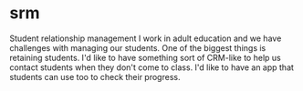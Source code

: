 # srm
Student relationship management
I work in adult education and we have challenges with managing our students. One of the biggest things is retaining students. I'd like to have something sort of CRM-like to help us contact students when they don't come to class. I'd like to have an app that students can use too to check their progress.
